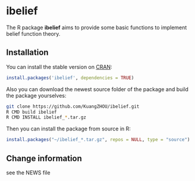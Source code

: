 ibelief
=======


The R package **ibelief** aims to provide some basic functions to implement belief function theory.

## Installation

You can install the stable version on
[CRAN](http://cran.rstudio.com/package=ibelief):

```r
install.packages('ibelief', dependencies = TRUE)
```

Also you can download the newest source folder of the package and build the package yourselves:

```bash
git clone https://github.com/KuangZHOU/ibelief.git
R CMD build ibelief
R CMD INSTALL ibelief_*.tar.gz
```

Then you can install the package from source in R:

```r
install.packages("~/ibelief_*.tar.gz", repos = NULL, type = "source")
```

## Change information

see the NEWS file
